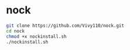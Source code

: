 # nock

 ```bash
git clone https://github.com/Vivy110/nock.git
cd nock
chmod +x nockinstall.sh
./nockinstall.sh
 ```
